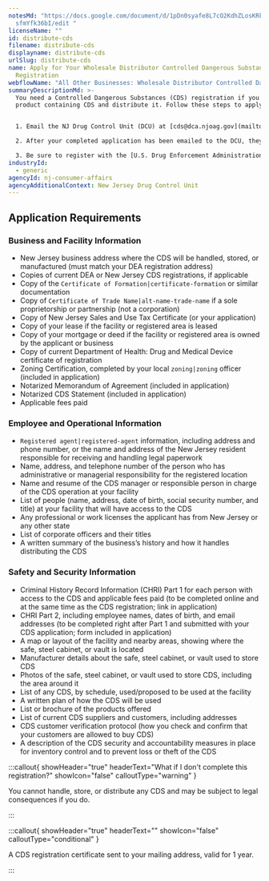 ```yaml
---
notesMd: "https://docs.google.com/document/d/1pDn0syafe8L7cO2KdhZLosKRkxpdVpoBX\
  sfmYfk36bI/edit "
licenseName: ""
id: distribute-cds
filename: distribute-cds
displayname: distribute-cds
urlSlug: distribute-cds
name: Apply for Your Wholesale Distributor Controlled Dangerous Substances
  Registration
webflowName: "All Other Businesses: Wholesale Distributor Controlled Dangerous Substances"
summaryDescriptionMd: >-
  You need a Controlled Dangerous Substances (CDS) registration if you buy any
  product containing CDS and distribute it. Follow these steps to apply:


  1. Email the NJ Drug Control Unit (DCU) at [cds@dca.njoag.gov](mailto:CDS@dca.njoag.gov) to request the CDS registration application for Wholesale Distributors.

  2. After your completed application has been emailed to the DCU, they will email you an invoice to pay your fees online.

  3. Be sure to register with the [U.S. Drug Enforcement Administration (DEA)](https://www.deadiversion.usdoj.gov/online_forms_apps.html) to validate your CDS registration. You will need your CDS number for this process. Email a copy of your DEA registration to [cds@dca.njoag.gov](mailto:CDS@dca.njoag.gov) within 60 days of completing your CDS registration.
industryId:
  - generic
agencyId: nj-consumer-affairs
agencyAdditionalContext: New Jersey Drug Control Unit
---
```

## Application Requirements

### Business and Facility Information

* New Jersey business address where the CDS will be handled, stored, or manufactured (must match your DEA registration address)
* Copies of current DEA or New Jersey CDS registrations, if applicable
* Copy of the `Certificate of Formation|certificate-formation` or similar documentation
* Copy of `Certificate of Trade Name|alt-name-trade-name` if a sole proprietorship or partnership (not a corporation)
* Copy of New Jersey Sales and Use Tax Certificate (or your application)
* Copy of your lease if the facility or registered area is leased
* Copy of your mortgage or deed if the facility or registered area is owned by the applicant or business
* Copy of current Department of Health: Drug and Medical Device certificate of registration
* Zoning Certification, completed by your local `zoning|zoning` officer (included in application)
* Notarized Memorandum of Agreement (included in application)
* Notarized CDS Statement (included in application)
* Applicable fees paid

### Employee and Operational Information



*    `Registered agent|registered-agent` information, including address and phone number, or the name and address of the New Jersey resident responsible for receiving and handling legal paperwork
* Name, address, and telephone number of the person who has administrative or managerial responsibility for the registered location
* Name and resume of the CDS manager or responsible person in charge of the CDS operation at your facility
* List of people (name, address, date of birth, social security number, and title) at your facility that will have access to the CDS
* Any professional or work licenses the applicant has from New Jersey or any other state
* List of corporate officers and their titles
* A written summary of the business’s history and how it handles distributing the CDS

### Safety and Security Information

* Criminal History Record Information (CHRI) Part 1 for each person with access to the CDS and applicable fees paid (to be completed online and at the same time as the CDS registration; link in application)
* CHRI Part 2, including employee names, dates of birth, and email addresses (to be completed right after Part 1 and submitted with your CDS application; form included in application)
* A map or layout of the facility and nearby areas, showing where the safe, steel cabinet, or vault is located
* Manufacturer details about the safe, steel cabinet, or vault used to store CDS 
* Photos of the safe, steel cabinet, or vault used to store CDS, including the area around it
* List of any CDS, by schedule, used/proposed to be used at the facility
* A written plan of how the CDS will be used
* List or brochure of the products offered
* List of current CDS suppliers and customers, including addresses
* CDS customer verification protocol (how you check and confirm that your customers are allowed to buy CDS)
* A description of the CDS security and accountability measures in place for inventory control and to prevent loss or theft of the CDS

:::callout{ showHeader="true" headerText="What if I don't complete this registration?" showIcon="false" calloutType="warning" }

You cannot handle, store, or distribute any CDS and may be subject to legal consequences if you do.

:::

:::callout{ showHeader="true" headerText="" showIcon="false" calloutType="conditional" }

A CDS registration certificate sent to your mailing address, valid for 1 year.

:::